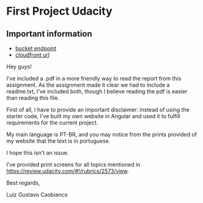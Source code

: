 # First Project Udacity

## Important information
- [bucket endpoint](http://udacity-gucaobianco-project-1.s3-website-us-east-1.amazonaws.com/#/home)
- [cloudfront url](https://d29qr9q4j781ta.cloudfront.net/#/home)

Hey guys!

I've included a .pdf in a more friendly way to read the report from this assignment. As the assignment made it clear we had to include a readme.txt, I've included both, though I believe reading the pdf is easier than reading this file.

First of all, I have to provide an important disclaimer: instead of using the starter code, I've built my own website in Angular and used it to fulfill requirements for the current project.

My main language is PT-BR, and you may notice from the prints provided of my website that the text is in portuguese.

I hope this isn't an issue.

I've provided print screens for all topics mentioned in https://review.udacity.com/#!/rubrics/2573/view.

Best regards,

Luiz Gustavo Caobianco
